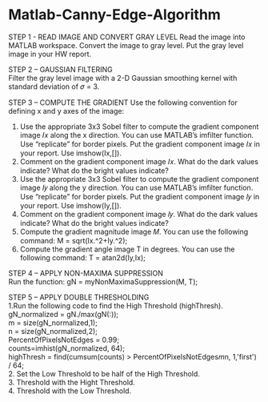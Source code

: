 # Matlab-Canny-Edge-Algorithm 

STEP 1 - READ IMAGE AND CONVERT GRAY LEVEL 
Read the image into MATLAB workspace. Convert the image to gray level. Put the gray level image in your HW report.  

STEP 2 – GAUSSIAN FILTERING  
Filter the gray level image with a 2-D Gaussian smoothing kernel with standard deviation of 𝜎 = 3.  

STEP 3 – COMPUTE THE GRADIENT
Use the following convention for defining x and y axes of the image:
1. Use the appropriate 3x3 Sobel filter to compute the gradient component image 𝐼𝑥 along the x direction. You can use MATLAB’s imfilter function. Use “replicate” for border pixels. Put the gradient component image 𝐼𝑥 in your report. Use imshow(Ix,[]).  
2. Comment on the gradient component image 𝐼𝑥. What do the dark values indicate? What do the bright values indicate?  
3. Use the appropriate 3x3 Sobel filter to compute the gradient component image 𝐼𝑦 along the y direction. You can use MATLAB’s imfilter function. Use “replicate” for border pixels. Put the gradient component image 𝐼𝑦 in your report. Use imshow(Iy,[]).  
4. Comment on the gradient component image 𝐼𝑦. What do the dark values indicate? What do the bright values indicate?  
5. Compute the gradient magnitude image 𝑀. You can use the following command: M = sqrt(Ix.^2+Iy.^2);  
6. Compute the gradient angle image T in degrees. You can use the following command: T = atan2d(Iy,Ix); 

STEP 4 – APPLY NON-MAXIMA SUPPRESSION  
Run the function: gN = myNonMaximaSuppression(M, T);  

STEP 5 – APPLY DOUBLE THRESHOLDING  
1.Run the following code to find the High Threshold (highThresh).  
gN_normalized = gN./max(gN(:));   
m = size(gN_normalized,1);   
n = size(gN_normalized,2);  
PercentOfPixelsNotEdges = 0.99;   
counts=imhist(gN_normalized, 64);   
highThresh = find(cumsum(counts) > PercentOfPixelsNotEdges*m*n, 1,'first') / 64;   
2. Set the Low Threshold to be half of the High Threshold.  
3. Threshold with the Hight Threshold.  
4. Threshold with the Low Threshold.   
